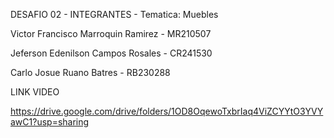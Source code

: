 DESAFIO 02 - INTEGRANTES -  Tematica: Muebles

Victor Francisco Marroquin Ramirez - MR210507

Jeferson Edenilson Campos Rosales - CR241530

Carlo Josue Ruano Batres - RB230288 


LINK VIDEO

https://drive.google.com/drive/folders/1OD8OqewoTxbrIaq4ViZCYYtO3YVYawC1?usp=sharing
